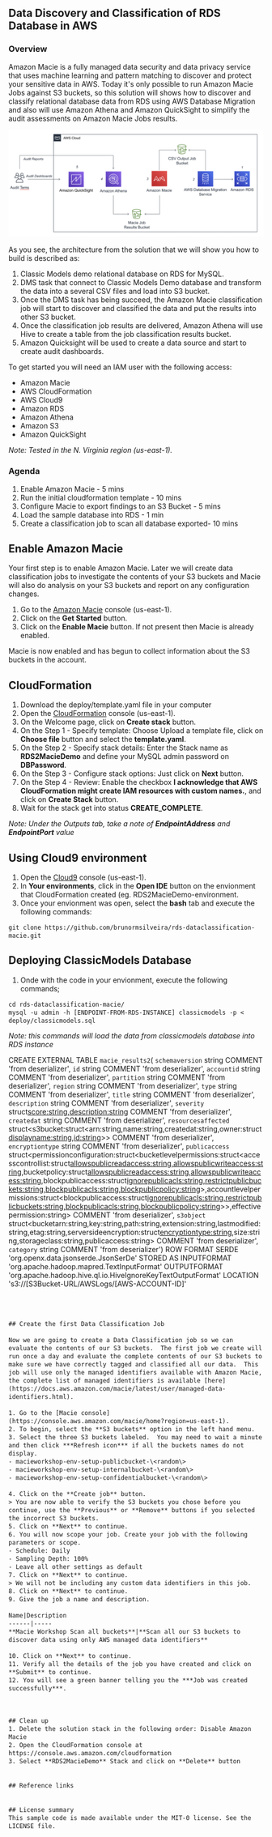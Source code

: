 ## Data Discovery and Classification of RDS Database in AWS

### Overview

Amazon Macie is a fully managed data security and data privacy service that uses machine learning and pattern matching to discover and protect your sensitive data in AWS.
Today it's only possible to run Amazon Macie Jobs against S3 buckets, so this solution will shows how to discover and classify relational database data from RDS using AWS Database Migration
and also will use Amazon Athena and Amazon QuickSight to simplify the audit assessments on Amazon Macie Jobs results.

![solution](images/rds2macie.png)

As you see, the architecture from the solution that we will show you how to build is described as:

1.	Classic Models demo relational database on RDS for MySQL.
2.	DMS task that connect to Classic Models Demo database and transform the data into a several CSV files and load into S3 bucket.
3.	Once the DMS task has being succeed, the Amazon Macie classification job will start to discover and classified the data and put the results into other S3 bucket. 
4.	Once the classification job results are delivered, Amazon Athena will use Hive to create a table from the job classification results bucket.
5.	Amazon Quicksight will be used to create a data source and start to create audit dashboards.


To get started you will need an IAM user with the following access:

- Amazon Macie
- AWS CloudFormation
- AWS Cloud9
- Amazon RDS
- Amazon Athena
- Amazon S3
- Amazon QuickSight

_Note: Tested in the N. Virginia region (us-east-1)._

### Agenda
1. Enable Amazon Macie - 5 mins
2. Run the initial cloudformation template - 10 mins
3. Configure Macie to export findings to an S3 Bucket - 5 mins
4. Load the sample database into RDS - 1 min
4. Create a classification job to scan all database exported- 10 mins

## Enable Amazon Macie
Your first step is to enable Amazon Macie.  Later we will create data classification jobs to investigate the contents of your S3 buckets and Macie will also do analysis on your S3 buckets and report on any configuration changes.

1. Go to the [Amazon Macie](https://console.aws.amazon.com/macie/home?region=us-east-1) console (us-east-1).
2. Click on the **Get Started** button.
3. Click on the **Enable Macie** button.  If not present then Macie is already enabled.
 
Macie is now enabled and has begun to collect information about the S3 buckets in the account.

## CloudFormation
1. Download the deploy/template.yaml file in your computer
2. Open the [CloudFormation](https://console.aws.amazon.com/cloudformation/home?region=us-east-1) console (us-east-1).
3. On the Welcome page, click on **Create stack** button.
4. On the Step 1 - Specify template: Choose Upload a template file, click on **Choose file** button and select the **template.yaml**.
5. On the Step 2 - Specify stack details: Enter the Stack name as **RDS2MacieDemo** and define your MySQL admin password on **DBPassword**.
6. On the Step 3 - Configure stack options: Just click on **Next** button.
7. On the Step 4 - Review: Enable the checkbox **I acknowledge that AWS CloudFormation might create IAM resources with custom names.**, and click on **Create Stack** button.
8. Wait for the stack get into status **CREATE_COMPLETE**.

_Note: Under the Outputs tab, take a note of **EndpointAddress** and **EndpointPort** value_
  

## Using Cloud9 environment
1. Open the [Cloud9](https://console.aws.amazon.com/cloud9/home?region=us-east-1) console (us-east-1).
2. In **Your environments**, click in the **Open IDE** button on the envionment that CloudFormation created (eg. RDS2MacieDemo-environment.
2. Once your envionment was open, select the **bash** tab and execute the following commands:
```
git clone https://github.com/brunormsilveira/rds-dataclassification-macie.git

```
## Deploying ClassicModels Database 

1. Onde with the code in your envionment, execute the following commands;
```
cd rds-dataclassification-macie/
mysql -u admin -h [ENDPOINT-FROM-RDS-INSTANCE] classicmodels -p < deploy/classicmodels.sql

```
_Note: this commands will load the data from classicmodels database into RDS instance_

CREATE EXTERNAL TABLE `macie_results2`(
  `schemaversion` string COMMENT 'from deserializer', 
  `id` string COMMENT 'from deserializer', 
  `accountid` string COMMENT 'from deserializer', 
  `partition` string COMMENT 'from deserializer', 
  `region` string COMMENT 'from deserializer', 
  `type` string COMMENT 'from deserializer', 
  `title` string COMMENT 'from deserializer', 
  `description` string COMMENT 'from deserializer', 
  `severity` struct<score:string,description:string> COMMENT 'from deserializer', 
  `createdat` string COMMENT 'from deserializer', 
  `resourcesaffected` struct<s3bucket:struct<arn:string,name:string,createdat:string,owner:struct<displayname:string,id:string>>> COMMENT 'from deserializer', 
  `encryptiontype` string COMMENT 'from deserializer', 
  `publicaccess` struct<permissionconfiguration:struct<bucketlevelpermissions:struct<accesscontrollist:struct<allowspublicreadaccess:string,allowspublicwriteaccess:string>,bucketpolicy:struct<allowspublicreadaccess:string,allowspublicwriteaccess:string>,blockpublicaccess:struct<ignorepublicacls:string,restrictpublicbuckets:string,blockpublicacls:string,blockpublicpolicy:string>>,accountlevelpermissions:struct<blockpublicaccess:struct<ignorepublicacls:string,restrictpublicbuckets:string,blockpublicacls:string,blockpublicpolicy:string>>>,effectivepermission:string> COMMENT 'from deserializer', 
  `s3object` struct<bucketarn:string,key:string,path:string,extension:string,lastmodified:string,etag:string,serversideencryption:struct<encryptiontype:string>,size:string,storageclass:string,publicaccess:string> COMMENT 'from deserializer', 
  `category` string COMMENT 'from deserializer')
ROW FORMAT SERDE 
  'org.openx.data.jsonserde.JsonSerDe' 
STORED AS INPUTFORMAT 
  'org.apache.hadoop.mapred.TextInputFormat' 
OUTPUTFORMAT 
  'org.apache.hadoop.hive.ql.io.HiveIgnoreKeyTextOutputFormat'
LOCATION
  's3://[S3Bucket-URL/AWSLogs/[AWS-ACCOUNT-ID]'

```



## Create the first Data Classification Job

Now we are going to create a Data Classification job so we can evaluate the contents of our S3 buckets.  The first job we create will run once a day and evaluate the complete contents of our S3 buckets to make sure we have correctly tagged and classified all our data.  This job will use only the managed identifiers available with Amazon Macie, the complete list of managed identifiers is available [here](https://docs.aws.amazon.com/macie/latest/user/managed-data-identifiers.html).

1. Go to the [Macie console](https://console.aws.amazon.com/macie/home?region=us-east-1).
2. To begin, select the **S3 buckets** option in the left hand menu.
3. Select the three S3 buckets labeled.  You may need to wait a minute and then click ***Refresh icon*** if all the buckets names do not display.
- macieworkshop-env-setup-publicbucket-\<random\>
- macieworkshop-env-setup-internalbucket-\<random\>
- macieworkshop-env-setup-confidentialbucket-\<random\>

4. Click on the **Create job** button. 
> You are now able to verify the S3 buckets you chose before you continue, use the **Previous** or **Remove** buttons if you selected the incorrect S3 buckets.  
5. Click on **Next** to continue.
6. You will now scope your job. Create your job with the following parameters or scope.
- Schedule: Daily  
- Sampling Depth: 100%  
- Leave all other settings as default 
7. Click on **Next** to continue.
> We will not be including any custom data identifiers in this job.
8. Click on **Next** to continue.
9. Give the job a name and description.  

Name|Description
------|-----
**Macie Workshop Scan all buckets**|**Scan all our S3 buckets to discover data using only AWS managed data identifiers**    

10. Click on **Next** to continue.
11. Verify all the details of the job you have created and click on **Submit** to continue.
12. You will see a green banner telling you the ***Job was created successfully***.



## Clean up
1. Delete the solution stack in the following order: Disable Amazon Macie
2. Open the CloudFormation console at https://console.aws.amazon.com/cloudformation
3. Select **RDS2MacieDemo** Stack and click on **Delete** button


## Reference links


## License summary
This sample code is made available under the MIT-0 license. See the LICENSE file.